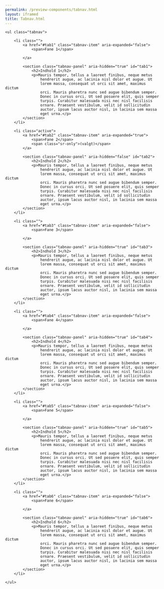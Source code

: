 ```yaml
--- 
permalink: /preview-components/tabnav.html
layout: iframed 
title: Tabnav.html
---
```

<div class="container pt-3 pt-md-0">

    <ul class="tabnav">

        <li class="">
            <a href="#tab1" class="tabnav-item" aria-expanded="false">
                <span>Fane 1</span>

            </a>

            <section class="tabnav-panel" aria-hidden="true" id="tab1">
                <h2>Indhold 1</h2>
                <p>Mauris tempor, tellus a laoreet finibus, neque metus
                    hendrerit augue, ac lacinia nisl dolor et augue. Ut
                    lorem massa, consequat ut orci sit amet, maximus dictum
                    orci. Mauris pharetra nunc sed augue bibendum semper.
                    Donec in cursus orci. Ut sed posuere elit, quis semper
                    turpis. Curabitur malesuada nisi nec nisl facilisis
                    ornare. Praesent vestibulum, velit id sollicitudin
                    auctor, ipsum lacus auctor nisl, in lacinia sem massa
                    eget urna.</p>
            </section>
        </li>

        <li class="active">
            <a href="#tab2" class="tabnav-item" aria-expanded="true">
                <span>Fane 2</span>
                <span class="sr-only">(valgt)</span>
            </a>

            <section class="tabnav-panel" aria-hidden="false" id="tab2">
                <h2>Indhold 2</h2>
                <p>Mauris tempor, tellus a laoreet finibus, neque metus
                    hendrerit augue, ac lacinia nisl dolor et augue. Ut
                    lorem massa, consequat ut orci sit amet, maximus dictum
                    orci. Mauris pharetra nunc sed augue bibendum semper.
                    Donec in cursus orci. Ut sed posuere elit, quis semper
                    turpis. Curabitur malesuada nisi nec nisl facilisis
                    ornare. Praesent vestibulum, velit id sollicitudin
                    auctor, ipsum lacus auctor nisl, in lacinia sem massa
                    eget urna.</p>
            </section>
        </li>

        <li class="">
            <a href="#tab3" class="tabnav-item" aria-expanded="false">
                <span>Fane 3</span>

            </a>

            <section class="tabnav-panel" aria-hidden="true" id="tab3">
                <h2>Indhold 3</h2>
                <p>Mauris tempor, tellus a laoreet finibus, neque metus
                    hendrerit augue, ac lacinia nisl dolor et augue. Ut
                    lorem massa, consequat ut orci sit amet, maximus dictum
                    orci. Mauris pharetra nunc sed augue bibendum semper.
                    Donec in cursus orci. Ut sed posuere elit, quis semper
                    turpis. Curabitur malesuada nisi nec nisl facilisis
                    ornare. Praesent vestibulum, velit id sollicitudin
                    auctor, ipsum lacus auctor nisl, in lacinia sem massa
                    eget urna.</p>
            </section>
        </li>

        <li class="">
            <a href="#tab4" class="tabnav-item" aria-expanded="false">
                <span>Fane 4</span>

            </a>

            <section class="tabnav-panel" aria-hidden="true" id="tab4">
                <h2>Indhold 4</h2>
                <p>Mauris tempor, tellus a laoreet finibus, neque metus
                    hendrerit augue, ac lacinia nisl dolor et augue. Ut
                    lorem massa, consequat ut orci sit amet, maximus dictum
                    orci. Mauris pharetra nunc sed augue bibendum semper.
                    Donec in cursus orci. Ut sed posuere elit, quis semper
                    turpis. Curabitur malesuada nisi nec nisl facilisis
                    ornare. Praesent vestibulum, velit id sollicitudin
                    auctor, ipsum lacus auctor nisl, in lacinia sem massa
                    eget urna.</p>
            </section>
        </li>

        <li class="">
            <a href="#tab5" class="tabnav-item" aria-expanded="false">
                <span>Fane 5</span>

            </a>

            <section class="tabnav-panel" aria-hidden="true" id="tab5">
                <h2>Indhold 5</h2>
                <p>Mauris tempor, tellus a laoreet finibus, neque metus
                    hendrerit augue, ac lacinia nisl dolor et augue. Ut
                    lorem massa, consequat ut orci sit amet, maximus dictum
                    orci. Mauris pharetra nunc sed augue bibendum semper.
                    Donec in cursus orci. Ut sed posuere elit, quis semper
                    turpis. Curabitur malesuada nisi nec nisl facilisis
                    ornare. Praesent vestibulum, velit id sollicitudin
                    auctor, ipsum lacus auctor nisl, in lacinia sem massa
                    eget urna.</p>
            </section>
        </li>

        <li class="">
            <a href="#tab6" class="tabnav-item" aria-expanded="false">
                <span>Fane 6</span>

            </a>

            <section class="tabnav-panel" aria-hidden="true" id="tab6">
                <h2>Indhold 6</h2>
                <p>Mauris tempor, tellus a laoreet finibus, neque metus
                    hendrerit augue, ac lacinia nisl dolor et augue. Ut
                    lorem massa, consequat ut orci sit amet, maximus dictum
                    orci. Mauris pharetra nunc sed augue bibendum semper.
                    Donec in cursus orci. Ut sed posuere elit, quis semper
                    turpis. Curabitur malesuada nisi nec nisl facilisis
                    ornare. Praesent vestibulum, velit id sollicitudin
                    auctor, ipsum lacus auctor nisl, in lacinia sem massa
                    eget urna.</p>
            </section>
        </li>

    </ul>

</div>